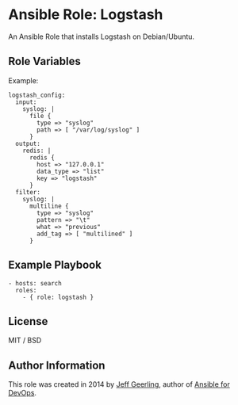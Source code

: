 # Ansible Role: Logstash

An Ansible Role that installs Logstash on Debian/Ubuntu.

## Role Variables

Example:

    logstash_config:
      input:
        syslog: |
          file {
            type => "syslog"
            path => [ "/var/log/syslog" ]
          }
      output:
        redis: |
          redis {
            host => "127.0.0.1"
            data_type => "list"
            key => "logstash"
          }
      filter:
        syslog: |
          multiline {
            type => "syslog"
            pattern => "\t"
            what => "previous"
            add_tag => [ "multilined" ]
          }

## Example Playbook

    - hosts: search
      roles:
        - { role: logstash }

## License

MIT / BSD

## Author Information

This role was created in 2014 by [Jeff Geerling](http://jeffgeerling.com/), author of [Ansible for DevOps](http://ansiblefordevops.com/).
